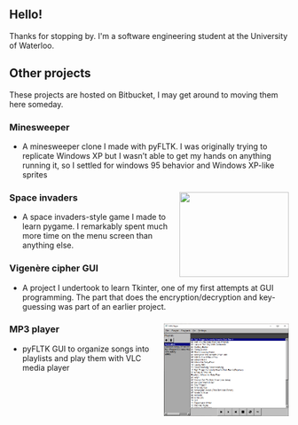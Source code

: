 ## Hello!
Thanks for stopping by. I'm a software engineering student at the University of Waterloo.

## Other projects
These projects are hosted on Bitbucket, I may get around to moving them here someday.

### Minesweeper
- A minesweeper clone I made with pyFLTK. I was originally trying to replicate Windows XP but I wasn’t able to get my hands on anything running it, so I settled for windows 95 behavior and Windows XP-like sprites
 
### Space invaders <img align="right" width="197" height="153" src="https://gaertner.ca/rowan/spaceinvaders/assets/images/menu_screen.PNG">
  -  A space invaders-style game I made to learn pygame. I remarkably spent much more time on the menu screen than anything else.

### Vigenère cipher GUI
 -  A project I undertook to learn Tkinter, one of my first attempts at GUI programming. The part that does the encryption/decryption and key-guessing was part of an earlier project.

### MP3 player <img align="right" width="225" height="167" src="https://raw.githubusercontent.com/r-k-g/r-k-g/master/mp3player.png">
  -  pyFLTK GUI to organize songs into playlists and play them with VLC media player



